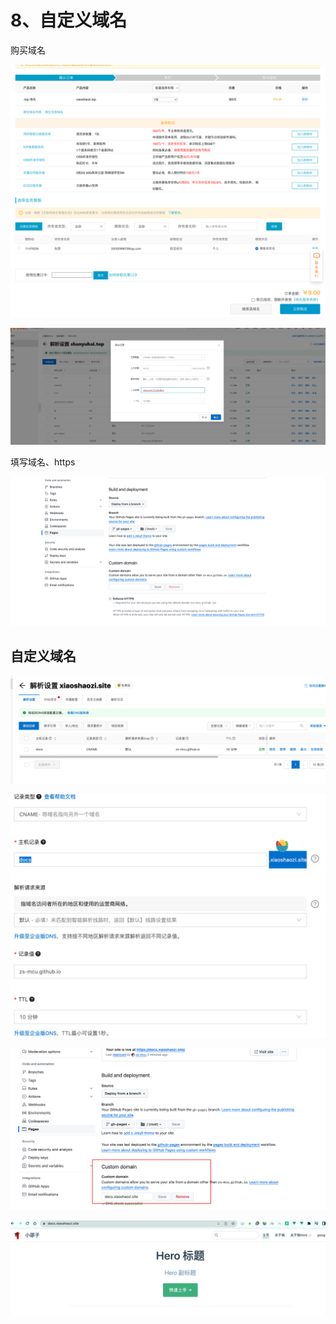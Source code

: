 
# 8、自定义域名



购买域名

![image-20231123140111125](./vuepress.assist/image-20231123140111125.png)



![image-20231123183442418](./vuepress.assist/image-20231123183442418.png)

填写域名、https

![image-20231123183831026](./vuepress.assist/image-20231123183831026.png)





## 自定义域名

![image-20231124174146371](./vuepress.assist/image-20231124174146371.png)



![image-20231124174132314](./vuepress.assist/image-20231124174132314.png)



![image-20231124174909849](./vuepress.assist/image-20231124174909849.png)

![image-20231124174848581](./vuepress.assist/image-20231124174848581.png)

